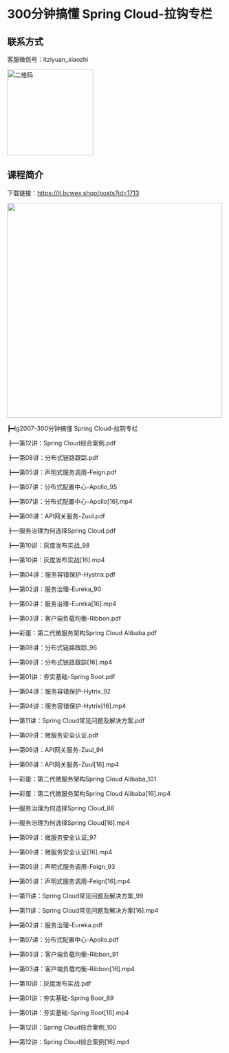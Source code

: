 # 300分钟搞懂 Spring Cloud-拉钩专栏

## 联系方式

客服微信号：itziyuan_xiaozhi

<img src="https://ziyuanyun.oss-cn-guangzhou.aliyuncs.com/common/20240614073449/666b82192834a.jpg" width="200" height="200" alt="二维码">

## 课程简介

下载链接：https://it.bcwex.shop/posts?id=1713

<img src="https://ziyuanyun.oss-cn-guangzhou.aliyuncs.com/yun/20240515183516/66448fe4a3c1b.jpg" width="500" alt="">

  ┣━lg2007-300分钟搞懂 Spring Cloud-拉钩专栏

 ┣━第12讲：Spring Cloud综合案例.pdf

 ┣━第08讲：分布式链路跟踪.pdf

 ┣━第05讲：声明式服务调用-Feign.pdf

 ┣━第07讲：分布式配置中心-Apollo_95

 ┣━第07讲：分布式配置中心-Apollo[16].mp4

 ┣━第06讲：API网关服务-Zuul.pdf

 ┣━服务治理为何选择Spring Cloud.pdf

 ┣━第10讲：灰度发布实战_98

 ┣━第10讲：灰度发布实战[16].mp4

 ┣━第04讲：服务容错保护-Hystrix.pdf

 ┣━第02讲：服务治理-Eureka_90

 ┣━第02讲：服务治理-Eureka[16].mp4

 ┣━第03讲：客户端负载均衡-Ribbon.pdf

 ┣━彩蛋：第二代微服务架构Spring Cloud Alibaba.pdf

 ┣━第08讲：分布式链路跟踪_96

 ┣━第08讲：分布式链路跟踪[16].mp4

 ┣━第01讲：夯实基础-Spring Boot.pdf

 ┣━第04讲：服务容错保护-Hytrix_92

 ┣━第04讲：服务容错保护-Hytrix[16].mp4

 ┣━第11讲：Spring Cloud常见问题及解决方案.pdf

 ┣━第09讲：微服务安全认证.pdf

 ┣━第06讲：API网关服务-Zuul_94

 ┣━第06讲：API网关服务-Zuul[16].mp4

 ┣━彩蛋：第二代微服务架构Spring Cloud Alibaba_101

 ┣━彩蛋：第二代微服务架构Spring Cloud Alibaba[16].mp4

 ┣━服务治理为何选择Spring Cloud_88

 ┣━服务治理为何选择Spring Cloud[16].mp4

 ┣━第09讲：微服务安全认证_97

 ┣━第09讲：微服务安全认证[16].mp4

 ┣━第05讲：声明式服务调用-Feign_93

 ┣━第05讲：声明式服务调用-Feign[16].mp4

 ┣━第11讲：Spring Cloud常见问题及解决方案_99

 ┣━第11讲：Spring Cloud常见问题及解决方案[16].mp4

 ┣━第02讲：服务治理-Eureka.pdf

 ┣━第07讲：分布式配置中心-Apollo.pdf

 ┣━第03讲：客户端负载均衡-Ribbon_91

 ┣━第03讲：客户端负载均衡-Ribbon[16].mp4

 ┣━第10讲：灰度发布实战.pdf

 ┣━第01讲：夯实基础-Spring Boot_89

 ┣━第01讲：夯实基础-Spring Boot[16].mp4

 ┣━第12讲：Spring Cloud综合案例_100

 ┣━第12讲：Spring Cloud综合案例[16].mp4

  